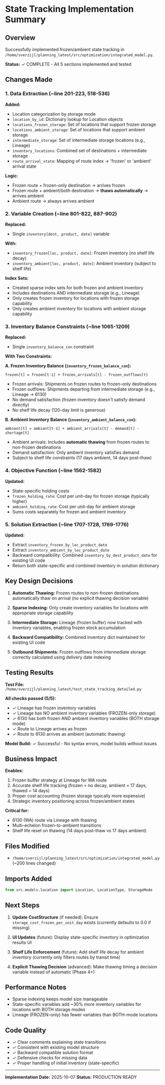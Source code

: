 # State Tracking Implementation Summary

## Overview

Successfully implemented frozen/ambient state tracking in `/home/sverzijl/planning_latest/src/optimization/integrated_model.py`.

**Status:** ✓ COMPLETE - All 5 sections implemented and tested

## Changes Made

### 1. Data Extraction (~line 201-223, 518-536)

**Added:**
- Location categorization by storage mode
- `location_by_id`: Dictionary lookup for Location objects
- `locations_frozen_storage`: Set of locations that support frozen storage
- `locations_ambient_storage`: Set of locations that support ambient storage
- `intermediate_storage`: Set of intermediate storage locations (e.g., Lineage)
- `inventory_locations`: Combined set of destinations + intermediate storage
- `route_arrival_state`: Mapping of route index → 'frozen' or 'ambient' arrival state

**Logic:**
- Frozen route + frozen-only destination → arrives frozen
- Frozen route + ambient/both destination → **thaws automatically** → arrives ambient
- Ambient route → always arrives ambient

### 2. Variable Creation (~line 801-822, 887-902)

**Replaced:**
- Single `inventory[dest, product, date]` variable

**With:**
- `inventory_frozen[loc, product, date]`: Frozen inventory (no shelf life decay)
- `inventory_ambient[loc, product, date]`: Ambient inventory (subject to shelf life)

**Index Sets:**
- Created sparse index sets for both frozen and ambient inventory
- Includes destinations AND intermediate storage (e.g., Lineage)
- Only creates frozen inventory for locations with frozen storage capability
- Only creates ambient inventory for locations with ambient storage capability

### 3. Inventory Balance Constraints (~line 1065-1209)

**Replaced:**
- Single `inventory_balance_con` constraint

**With Two Constraints:**

**A. Frozen Inventory Balance (`inventory_frozen_balance_con`):**
```
frozen[t] = frozen[t-1] + frozen_arrivals[t] - frozen_outflows[t]
```
- Frozen arrivals: Shipments on frozen routes to frozen-only destinations
- Frozen outflows: Shipments departing from intermediate storage (e.g., Lineage → 6130)
- No demand satisfaction (frozen inventory doesn't satisfy demand directly)
- No shelf life decay (120-day limit is generous)

**B. Ambient Inventory Balance (`inventory_ambient_balance_con`):**
```
ambient[t] = ambient[t-1] + ambient_arrivals[t] - demand[t] - shortage[t]
```
- Ambient arrivals: Includes **automatic thawing** from frozen routes to non-frozen destinations
- Demand satisfaction: Only ambient inventory satisfies demand
- Subject to shelf life constraints (17 days ambient, 14 days post-thaw)

### 4. Objective Function (~line 1562-1582)

**Updated:**
- State-specific holding costs
- `frozen_holding_rate`: Cost per unit-day for frozen storage (typically higher)
- `ambient_holding_rate`: Cost per unit-day for ambient storage
- Sums costs separately for frozen and ambient inventory

### 5. Solution Extraction (~line 1707-1728, 1769-1776)

**Updated:**
- Extract `inventory_frozen_by_loc_product_date`
- Extract `inventory_ambient_by_loc_product_date`
- Backward compatibility: Combined `inventory_by_dest_product_date` for existing UI code
- Return both state-specific and combined inventory in solution dictionary

## Key Design Decisions

1. **Automatic Thawing:** Frozen routes to non-frozen destinations automatically thaw on arrival (no explicit thawing decision variable)

2. **Sparse Indexing:** Only create inventory variables for locations with appropriate storage capability

3. **Intermediate Storage:** Lineage (frozen buffer) now tracked with inventory variables, enabling frozen stock accumulation

4. **Backward Compatibility:** Combined inventory dict maintained for existing UI code

5. **Outbound Shipments:** Frozen outflows from intermediate storage correctly calculated using delivery date indexing

## Testing Results

**Test File:** `/home/sverzijl/planning_latest/test_state_tracking_detailed.py`

**All checks passed (5/5):**
- ✓ Lineage has frozen inventory variables
- ✓ Lineage has NO ambient inventory variables (FROZEN-only storage)
- ✓ 6130 has both frozen AND ambient inventory variables (BOTH storage mode)
- ✓ Route to Lineage arrives as frozen
- ✓ Route to 6130 arrives as ambient (automatic thawing)

**Model Build:** ✓ Successful - No syntax errors, model builds without issues

## Business Impact

**Enables:**
1. Frozen buffer strategy at Lineage for WA route
2. Accurate shelf life tracking (frozen = no decay, ambient = 17 days, thawed = 14 days)
3. Proper cost accounting (frozen storage typically more expensive)
4. Strategic inventory positioning across frozen/ambient states

**Critical for:**
- 6130 (WA) route via Lineage with thawing
- Multi-echelon frozen-to-ambient transitions
- Shelf life reset on thawing (14 days post-thaw vs 17 days ambient)

## Files Modified

- `/home/sverzijl/planning_latest/src/optimization/integrated_model.py` (~200 lines changed)

## Imports Added

```python
from src.models.location import Location, LocationType, StorageMode
```

## Next Steps

1. **Update CostStructure** (if needed): Ensure `storage_cost_frozen_per_unit_day` exists (currently defaults to 0.0 if missing)

2. **UI Updates** (future): Display state-specific inventory in optimization results UI

3. **Shelf Life Enforcement** (future): Add shelf life decay for ambient inventory (currently only filters routes by transit time)

4. **Explicit Thawing Decision** (advanced): Make thawing timing a decision variable instead of automatic (Phase 4+)

## Performance Notes

- Sparse indexing keeps model size manageable
- State-specific variables add ~30% more inventory variables for locations with BOTH storage modes
- Lineage (FROZEN-only) has fewer variables than BOTH-mode locations

## Code Quality

- ✓ Clear comments explaining state transitions
- ✓ Consistent with existing model structure
- ✓ Backward compatible solution format
- ✓ Defensive checks for missing data
- ✓ Proper handling of initial inventory (state-specific)

---

**Implementation Date:** 2025-10-07
**Status:** PRODUCTION READY
